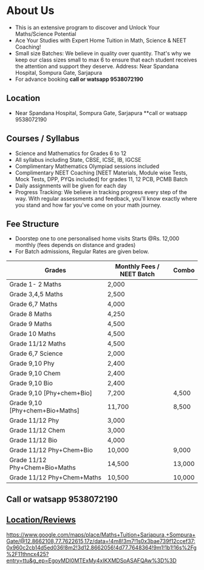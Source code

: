 
# About Us
* This is an extensive program to discover and Unlock Your Maths/Science Potential
* Ace Your Studies with Expert Home Tuition in Math, Science & NEET Coaching!
* Small size Batches: We believe in quality over quantity. That's why we keep our class sizes small to max 6 to ensure that each student receives the attention and support they deserve. Address: Near Spandana Hospital, Sompura Gate, Sarjapura
* For advance booking **call or watsapp 9538072190**
  
## Location 
* Near Spandana Hospital, Sompura Gate, Sarjapura **call or watsapp 9538072190
  
## Courses / Syllabus
* Science and Mathematics for Grades 6 to 12
* All syllabus including State, CBSE, ICSE, IB, IGCSE
* Complimentary Mathematics Olympiad sessions included
* Complimentary NEET Coaching [NEET Materials, Module wise Tests, Mock Tests, DPP, PYQs included] for grades 11, 12 PCB, PCMB Batch
* Daily assignments will be given for each day
* Progress Tracking: We believe in tracking progress every step of the way. With regular assessments and feedback, you'll know exactly where you stand and how far you've come on your math journey.

## Fee Structure
* Doorstep one to one personalised home visits Starts @Rs. 12,000 monthly (fees depends on distance and grades)
* For Batch admissions, Regular Rates are given below. 

| Grades  | Monthly Fees / NEET Batch | Combo |
| ------------- | ------------- | ------------- |
| Grade 1- 2 Maths  | 2,000  |  |
| Grade 3,4,5 Maths  | 2,500  |  |
| Grade 6,7 Maths  | 4,000  |  |
| Grade 8 Maths | 4,250  |  |
| Grade 9 Maths | 4,500  |  |
| Grade 10 Maths | 4,500  |  |
| Grade 11/12 Maths | 4,500 |  |
| Grade 6,7 Science  | 2,000  |  |
| Grade 9,10 Phy  | 2,400  | |
| Grade 9,10 Chem | 2,400  | |
| Grade 9,10 Bio  | 2,400  | |
| Grade 9,10 [Phy+chem+Bio] | 7,200 | 4,500 |
| Grade 9,10 [Phy+chem+Bio+Maths] | 11,700 | 8,500 |
| Grade 11/12 Phy | 3,000 | |
| Grade 11/12 Chem | 3,000 | |
| Grade 11/12 Bio | 4,000 | |
| Grade 11/12 Phy+Chem+Bio | 10,000 | 9,000 |
| Grade 11/12 Phy+Chem+Bio+Maths | 14,500 | 13,000 |
| Grade 11/12 Phy+Chem+Maths | 10,500 | 10,000 |

## Call or watsapp 9538072190
## [Location/Reviews](https://www.google.com/maps/place/Maths+Tuition+Sarjapura,+Sompura+Gate/@12.8662108,77.7622615,17z/data=!4m8!3m7!1s0x3bae739f12ccef37:0x960c2cb14d5ed036!8m2!3d12.8662056!4d77.7648364!9m1!1b1!16s%2Fg%2F11thncx425?entry=ttu&g_ep=EgoyMDI0MTExMy4xIKXMDSoASAFQAw%3D%3D)

https://www.google.com/maps/place/Maths+Tuition+Sarjapura,+Sompura+Gate/@12.8662108,77.7622615,17z/data=!4m8!3m7!1s0x3bae739f12ccef37:0x960c2cb14d5ed036!8m2!3d12.8662056!4d77.7648364!9m1!1b1!16s%2Fg%2F11thncx425?entry=ttu&g_ep=EgoyMDI0MTExMy4xIKXMDSoASAFQAw%3D%3D
